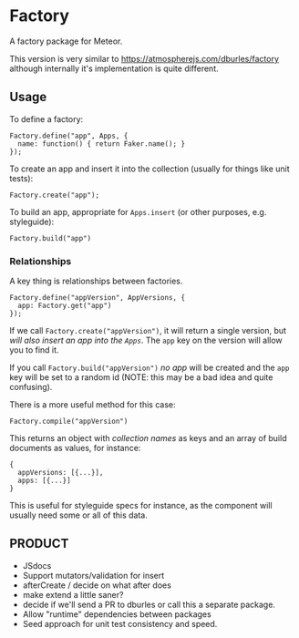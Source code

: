 # Factory

A factory package for Meteor.

This version is very similar to https://atmospherejs.com/dburles/factory although internally it's implementation is quite different.

## Usage

To define a factory:

```
Factory.define("app", Apps, {
  name: function() { return Faker.name(); }
});
```

To create an app and insert it into the collection
(usually for things like unit tests):
```
Factory.create("app");
```


To build an app, appropriate for `Apps.insert` (or other purposes, e.g. styleguide):
```
Factory.build("app")
```

### Relationships

A key thing is relationships between factories.

```
Factory.define("appVersion", AppVersions, {
  app: Factory.get("app")
});
```

If we call `Factory.create("appVersion")`, it will return a single version, but *will also insert an app into the `Apps`*. The `app` key on the version will allow you to find it.

If you call `Factory.build("appVersion")` *no app* will be created and the `app` key will be set to a random id (NOTE: this may be a bad idea and quite confusing).

There is a more useful method for this case:

```
Factory.compile("appVersion")
```

This returns an object with *collection names* as keys and an array of build documents as values, for instance:
```
{
  appVersions: [{...}],
  apps: [{...}]
}
```

This is useful for styleguide specs for instance, as the component will usually need some or all of this data.

## PRODUCT

- JSdocs
- Support mutators/validation for insert
- afterCreate / decide on what after does
- make extend a little saner?
- decide if we'll send a PR to dburles or call this a separate package.
- Allow "runtime" dependencies between packages
- Seed approach for unit test consistency and speed.
